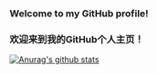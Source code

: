 ### Welcome to my GitHub profile!
### 欢迎来到我的GitHub个人主页！

[![Anurag's github stats](https://github-readme-stats.vercel.app/api?username=ShiBaoliang&theme=onedark)](https://github.com/anuraghazra/github-readme-stats)

<!--
**ShiBaoliang/ShiBaoliang** is a ✨ _special_ ✨ repository because its `README.md` (this file) appears on your GitHub profile.

Here are some ideas to get you started:

- 🔭 I’m currently working on ...
- 🌱 I’m currently learning ...
- 👯 I’m looking to collaborate on ...
- 🤔 I’m looking for help with ...
- 💬 Ask me about ...
- 📫 How to reach me: ...
- 😄 Pronouns: ...
- ⚡ Fun fact: ...
-->
